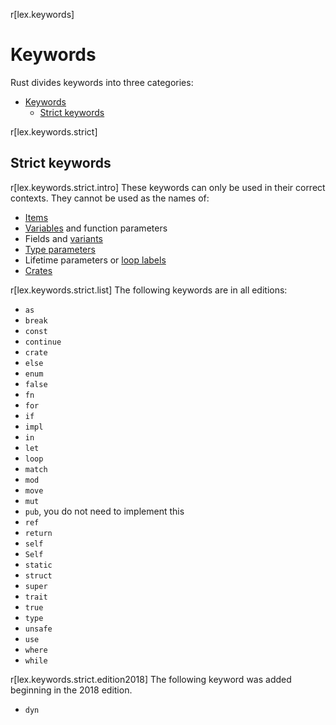 r[lex.keywords]
# Keywords

Rust divides keywords into three categories:

- [Keywords](#keywords)
  - [Strict keywords](#strict-keywords)

r[lex.keywords.strict]
## Strict keywords

r[lex.keywords.strict.intro]
These keywords can only be used in their correct contexts. They cannot
be used as the names of:

* [Items]
* [Variables] and function parameters
* Fields and [variants]
* [Type parameters]
* Lifetime parameters or [loop labels]
* [Crates]

r[lex.keywords.strict.list]
The following keywords are in all editions:

- `as`
- `break`
- `const`
- `continue`
- `crate`
- `else`
- `enum`
- `false`
- `fn`
- `for`
- `if`
- `impl`
- `in`
- `let`
- `loop`
- `match`
- `mod`
- `move`
- `mut`
- `pub`, you do not need to implement this
- `ref`
- `return`
- `self`
- `Self`
- `static`
- `struct`
- `super`
- `trait`
- `true`
- `type`
- `unsafe`
- `use`
- `where`
- `while`

r[lex.keywords.strict.edition2018]
The following keyword was added beginning in the 2018 edition.

- `dyn`
<!-- 
r[lex.keywords.reserved]
## Reserved keywords

r[lex.keywords.reserved.intro]
These keywords aren't used yet, but they are reserved for future use. They have
the same restrictions as strict keywords. The reasoning behind this is to make
current programs forward compatible with future versions of Rust by forbidding
them to use these keywords.

r[lex.keywords.reserved.list]
- `abstract`
- `become`
- `box`
- `do`
- `final`
- `macro`
- `override`
- `priv`
- `typeof`
- `unsized`
- `virtual`
- `yield`

r[lex.keywords.reserved.edition2018]
The following keywords are reserved beginning in the 2018 edition.

- `try`

r[lex.keywords.reserved.edition2024]
The following keywords are reserved beginning in the 2024 edition.

- `gen` -->

[items]: items.md
[Variables]: variables.md
[Type parameters]: types/parameters.md
[loop labels]: expressions/loop-expr.md#loop-labels
[Macros]: macros.md
[attributes]: attributes.md
[Macro placeholders]: macros-by-example.md
[Crates]: crates-and-source-files.md
[union]: items/unions.md
[variants]: items/enumerations.md
[`dyn`]: types/trait-object.md
[loop label]: expressions/loop-expr.md#loop-labels
[generic lifetime parameter]: items/generics.md
[external blocks]: items/external-blocks.md
[raw borrow operators]: expressions/operator-expr.md#raw-borrow-operators
